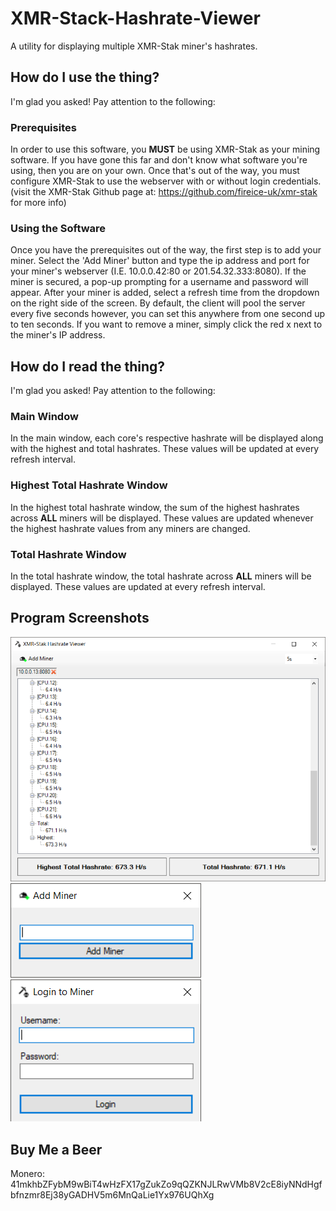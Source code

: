 # XMR-Stack-Hashrate-Viewer
A utility for displaying multiple XMR-Stak miner's hashrates.

## How do I use the thing?
I'm glad you asked! Pay attention to the following:

### Prerequisites
In order to use this software, you **MUST** be using XMR-Stak as your mining software. If you have gone this far and don't know what software you're using, then you are on your own. Once that's out of the way, you must configure XMR-Stak to use the webserver with or without login credentials. (visit the XMR-Stak Github page at: https://github.com/fireice-uk/xmr-stak for more info)

### Using the Software
Once you have the prerequisites out of the way, the first step is to add your miner. Select the 'Add Miner' button and type the ip address and port for your miner's webserver (I.E. 10.0.0.42:80 or 201.54.32.333:8080). If the miner is secured, a pop-up prompting for a username and password will appear. After your miner is added, select a refresh time from the dropdown on the right side of the screen. By default, the client will pool the server every five seconds however, you can set this anywhere from one second up to ten seconds. If you want to remove a miner, simply click the red x next to the miner's IP address.

## How do I read the thing?
I'm glad you asked! Pay attention to the following:

### Main Window
In the main window, each core's respective hashrate will be displayed along with the highest and total hashrates. These values will be updated at every refresh interval.

### Highest Total Hashrate Window
In the highest total hashrate window, the sum of the highest hashrates across **ALL** miners will be displayed. These values are updated whenever the highest hashrate values from any miners are changed.

### Total Hashrate Window
In the total hashrate window, the total hashrate across **ALL** miners will be displayed. These values are updated at every refresh interval.

## Program Screenshots
![GUI1](https://raw.githubusercontent.com/hotrodman106/XMR-Stak-Hashrate-Viewer/master/XMRStakData/Docs/MainScreen.png)
![GUI2](https://raw.githubusercontent.com/hotrodman106/XMR-Stak-Hashrate-Viewer/master/XMRStakData/Docs/AddMinerScreen.png)
![GUI3](https://raw.githubusercontent.com/hotrodman106/XMR-Stak-Hashrate-Viewer/master/XMRStakData/Docs/LoginScreen.png)

## Buy Me a Beer
Monero: 41mkhbZFybM9wBiT4wHzFX17gZukZo9qQZKNJLRwVMb8V2cE8iyNNdHgfbfnzmr8Ej38yGADHV5m6MnQaLie1Yx976UQhXg
